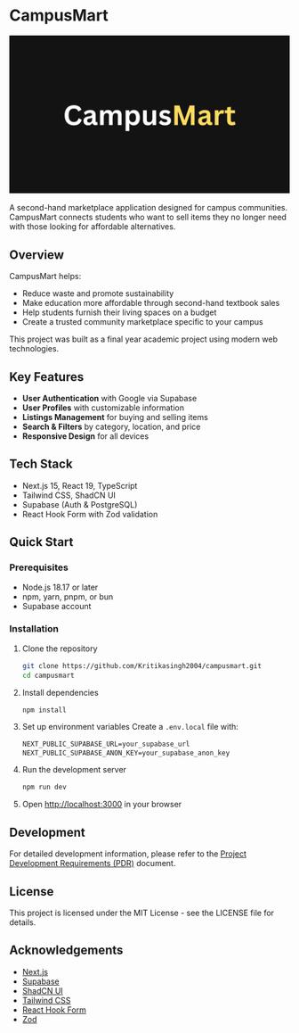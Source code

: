 # CampusMart

![CampusMart](./public/campusmart.png)

A second-hand marketplace application designed for campus communities. CampusMart connects students who want to sell items they no longer need with those looking for affordable alternatives.

## Overview

CampusMart helps:

- Reduce waste and promote sustainability
- Make education more affordable through second-hand textbook sales
- Help students furnish their living spaces on a budget
- Create a trusted community marketplace specific to your campus

This project was built as a final year academic project using modern web technologies.

## Key Features

- **User Authentication** with Google via Supabase
- **User Profiles** with customizable information
- **Listings Management** for buying and selling items
- **Search & Filters** by category, location, and price
- **Responsive Design** for all devices

## Tech Stack

- Next.js 15, React 19, TypeScript
- Tailwind CSS, ShadCN UI
- Supabase (Auth & PostgreSQL)
- React Hook Form with Zod validation

## Quick Start

### Prerequisites

- Node.js 18.17 or later
- npm, yarn, pnpm, or bun
- Supabase account

### Installation

1. Clone the repository

   ```bash
   git clone https://github.com/Kritikasingh2004/campusmart.git
   cd campusmart
   ```

2. Install dependencies

   ```bash
   npm install
   ```

3. Set up environment variables
   Create a `.env.local` file with:

   ```
   NEXT_PUBLIC_SUPABASE_URL=your_supabase_url
   NEXT_PUBLIC_SUPABASE_ANON_KEY=your_supabase_anon_key
   ```

4. Run the development server

   ```bash
   npm run dev
   ```

5. Open [http://localhost:3000](http://localhost:3000) in your browser

## Development

For detailed development information, please refer to the [Project Development Requirements (PDR)](./PDR.md) document.

## License

This project is licensed under the MIT License - see the LICENSE file for details.

## Acknowledgements

- [Next.js](https://nextjs.org)
- [Supabase](https://supabase.com)
- [ShadCN UI](https://ui.shadcn.com)
- [Tailwind CSS](https://tailwindcss.com)
- [React Hook Form](https://react-hook-form.com)
- [Zod](https://zod.dev)
